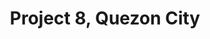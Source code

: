 ---
title: Project 8, Quezon City
url: /project-8-quezon-city/
latitude: 14.666
longitude: 121.032
---